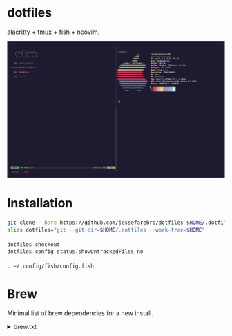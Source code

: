 # dotfiles

alacritty + tmux + fish + neovim.

<a href="#dotfiles">
  <img src="static/term.png" />
</a>

# Installation

```sh
git clone --bare https://github.com/jessefarebro/dotfiles $HOME/.dotfiles
alias dotfiles="git --git-dir=$HOME/.dotfiles --work-tree=$HOME"

dotfiles checkout
dotfiles config status.showUntrackedFiles no

. ~/.config/fish/config.fish
```

# Brew

Minimal list of brew dependencies for a new install.

<details>
  <summary>brew.txt</summary>

```
alacritty
bat
exa
fasd
fd
ffmpeg
fish
fzf
gpg2
git
grc
htop
imagemagick
latexit
mactex-no-gui
neovim
openconnect
openssh
prettyping
pyenv
ripgrep
safe-rm
skim
tldr
tmux
tree-sitter
wifi-password
```

</details>
